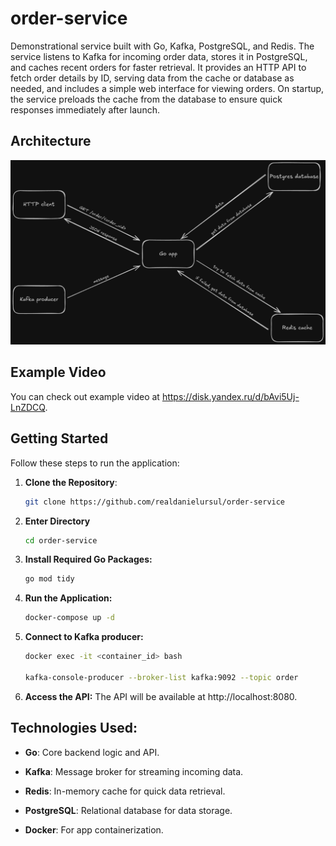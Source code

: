 # order-service

Demonstrational service built with Go, Kafka, PostgreSQL, and Redis. The service listens to Kafka for incoming order data, stores it in PostgreSQL, and caches recent orders for faster retrieval. It provides an HTTP API to fetch order details by ID, serving data from the cache or database as needed, and includes a simple web interface for viewing orders. On startup, the service preloads the cache from the database to ensure quick responses immediately after launch.

## Architecture

![Backend Architecture](scheme.png)

## Example Video

You can check out example video at https://disk.yandex.ru/d/bAvi5Uj-LnZDCQ.

## Getting Started

Follow these steps to run the application:

1. **Clone the Repository**:
    ```bash
    git clone https://github.com/realdanielursul/order-service
    ```

2. **Enter Directory**
    ```bash
    cd order-service
    ```

3. **Install Required Go Packages:**
    ```bash
    go mod tidy
    ```

4. **Run the Application:**
    ```bash
    docker-compose up -d
    ```

5. **Connect to Kafka producer:**
    ```bash
    docker exec -it <container_id> bash

    kafka-console-producer --broker-list kafka:9092 --topic order
    ```

6. **Access the API:**
The API will be available at http://localhost:8080.

## Technologies Used:
- **Go**: Core backend logic and API.

- **Kafka**: Message broker for streaming incoming data.

- **Redis**: In-memory cache for quick data retrieval.

- **PostgreSQL**: Relational database for data storage.

- **Docker**: For app containerization.
